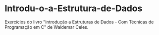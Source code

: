 # Introdu-o-a-Estrutura-de-Dados
Exercícios do livro "Introdução a Estruturas de Dados - Com Técnicas de Programação em C" de Waldemar Celes.
